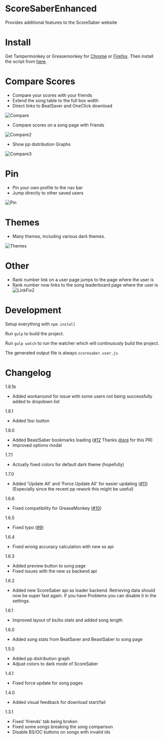 # ScoreSaberEnhanced
Provides additional features to the ScoreSaber website

# Install
Get Tampermonkey or Greasemonkey for [Chrome](https://chrome.google.com/webstore/detail/tampermonkey/dhdgffkkebhmkfjojejmpbldmpobfkfo) or [Firefox](https://addons.mozilla.org/firefox/addon/tampermonkey/). Then install the script from [here](https://github.com/Splamy/ScoreSaberEnhanced/raw/master/scoresaber.user.js).

# Compare Scores
- Compare your scores with your friends
- Extend the song table to the full box width
- Direct links to BeatSaver and OneClick download

![Compare](https://i.imgur.com/3xy8FQo.png)

- Compare scores on a song page with friends

![Compare2](https://i.imgur.com/ZtCGEbx.png)

- Show pp distribution Graphs

![Compare3](https://i.imgur.com/KQNqWFg.png)

# Pin
- Pin your own profile to the nav bar
- Jump directly to other saved users

![Pin](https://i.imgur.com/2B0GLwi.png)

# Themes
- Many themes, including various dark themes.

![Themes](https://i.imgur.com/3Nso0TP.png)

# Other
- Rank number link on a user page jumps to the page where the user is
- Rank number now links to the song leaderboard page where the user is
![LinkFix2](https://i.imgur.com/U1quEKP.png)



# Development

Setup everything with `npm install`

Run `gulp` to build the project.

Run `gulp watch` to run the watcher which will continuously build the project.

The generated output file is always `scoresaber.user.js`.

# Changelog

1.8.1b
 - Added workaround for issue with some users not being successfully added to dropdown list

1.8.1
 - Added !bsr button

1.8.0
 - Added BeastSaber bookmarks loading ([#12](https://github.com/Splamy/ScoreSaberEnhanced/pull/12) Thanks [@sre](https://github.com/sre) for this PR)
 - Improved options modal

1.7.1
 - Actually fixed colors for default dark theme (hopefully)

1.7.0
 - Added 'Update All' and 'Force Update All' for easier updating ([#11](https://github.com/Splamy/ScoreSaberEnhanced/issues/11))  
   (Especially since the recent pp rework this might be useful)

1.6.6
 - Fixed compatibility for GreaseMonkey ([#10](https://github.com/Splamy/ScoreSaberEnhanced/issues/10))

1.6.5
 - Fixed typo ([#9](https://github.com/Splamy/ScoreSaberEnhanced/issues/9))

1.6.4
 - Fixed wrong accuracy calculation with new ss api

1.6.3
 - Added preview button to song page
 - Fixed issues with the new ss backend api

1.6.2
 - Added new ScoreSaber api as loader backend.
   Retrieving data should now be super fast again.
   If you have Problems you can disable it in the settings.

1.6.1
 - Improved layout of bs/bs stats and added song length

1.6.0
 - Added song stats from BeatSaver and BeastSaber to song page

1.5.0
 - Added pp distribution graph
 - Adjust colors to dark mode of ScoreSaber

1.4.1
 - Fixed force update for song pages

1.4.0
 - Added visual feedback for download start/fail

1.3.1
 - Fixed 'friends' tab being broken
 - Fixed some songs breaking the song comparison
 - Disable BS/OC buttons on songs with invalid ids
